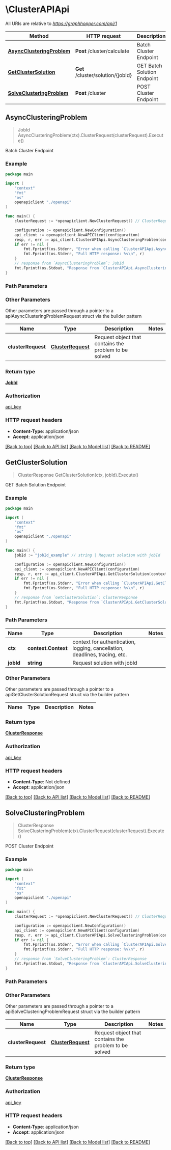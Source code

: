 # \ClusterAPIApi

All URIs are relative to *https://graphhopper.com/api/1*

Method | HTTP request | Description
------------- | ------------- | -------------
[**AsyncClusteringProblem**](ClusterAPIApi.md#AsyncClusteringProblem) | **Post** /cluster/calculate | Batch Cluster Endpoint
[**GetClusterSolution**](ClusterAPIApi.md#GetClusterSolution) | **Get** /cluster/solution/{jobId} | GET Batch Solution Endpoint
[**SolveClusteringProblem**](ClusterAPIApi.md#SolveClusteringProblem) | **Post** /cluster | POST Cluster Endpoint



## AsyncClusteringProblem

> JobId AsyncClusteringProblem(ctx).ClusterRequest(clusterRequest).Execute()

Batch Cluster Endpoint



### Example

```go
package main

import (
    "context"
    "fmt"
    "os"
    openapiclient "./openapi"
)

func main() {
    clusterRequest := *openapiclient.NewClusterRequest() // ClusterRequest | Request object that contains the problem to be solved

    configuration := openapiclient.NewConfiguration()
    api_client := openapiclient.NewAPIClient(configuration)
    resp, r, err := api_client.ClusterAPIApi.AsyncClusteringProblem(context.Background()).ClusterRequest(clusterRequest).Execute()
    if err != nil {
        fmt.Fprintf(os.Stderr, "Error when calling `ClusterAPIApi.AsyncClusteringProblem``: %v\n", err)
        fmt.Fprintf(os.Stderr, "Full HTTP response: %v\n", r)
    }
    // response from `AsyncClusteringProblem`: JobId
    fmt.Fprintf(os.Stdout, "Response from `ClusterAPIApi.AsyncClusteringProblem`: %v\n", resp)
}
```

### Path Parameters



### Other Parameters

Other parameters are passed through a pointer to a apiAsyncClusteringProblemRequest struct via the builder pattern


Name | Type | Description  | Notes
------------- | ------------- | ------------- | -------------
 **clusterRequest** | [**ClusterRequest**](ClusterRequest.md) | Request object that contains the problem to be solved | 

### Return type

[**JobId**](JobId.md)

### Authorization

[api_key](../README.md#api_key)

### HTTP request headers

- **Content-Type**: application/json
- **Accept**: application/json

[[Back to top]](#) [[Back to API list]](../README.md#documentation-for-api-endpoints)
[[Back to Model list]](../README.md#documentation-for-models)
[[Back to README]](../README.md)


## GetClusterSolution

> ClusterResponse GetClusterSolution(ctx, jobId).Execute()

GET Batch Solution Endpoint



### Example

```go
package main

import (
    "context"
    "fmt"
    "os"
    openapiclient "./openapi"
)

func main() {
    jobId := "jobId_example" // string | Request solution with jobId

    configuration := openapiclient.NewConfiguration()
    api_client := openapiclient.NewAPIClient(configuration)
    resp, r, err := api_client.ClusterAPIApi.GetClusterSolution(context.Background(), jobId).Execute()
    if err != nil {
        fmt.Fprintf(os.Stderr, "Error when calling `ClusterAPIApi.GetClusterSolution``: %v\n", err)
        fmt.Fprintf(os.Stderr, "Full HTTP response: %v\n", r)
    }
    // response from `GetClusterSolution`: ClusterResponse
    fmt.Fprintf(os.Stdout, "Response from `ClusterAPIApi.GetClusterSolution`: %v\n", resp)
}
```

### Path Parameters


Name | Type | Description  | Notes
------------- | ------------- | ------------- | -------------
**ctx** | **context.Context** | context for authentication, logging, cancellation, deadlines, tracing, etc.
**jobId** | **string** | Request solution with jobId | 

### Other Parameters

Other parameters are passed through a pointer to a apiGetClusterSolutionRequest struct via the builder pattern


Name | Type | Description  | Notes
------------- | ------------- | ------------- | -------------


### Return type

[**ClusterResponse**](ClusterResponse.md)

### Authorization

[api_key](../README.md#api_key)

### HTTP request headers

- **Content-Type**: Not defined
- **Accept**: application/json

[[Back to top]](#) [[Back to API list]](../README.md#documentation-for-api-endpoints)
[[Back to Model list]](../README.md#documentation-for-models)
[[Back to README]](../README.md)


## SolveClusteringProblem

> ClusterResponse SolveClusteringProblem(ctx).ClusterRequest(clusterRequest).Execute()

POST Cluster Endpoint



### Example

```go
package main

import (
    "context"
    "fmt"
    "os"
    openapiclient "./openapi"
)

func main() {
    clusterRequest := *openapiclient.NewClusterRequest() // ClusterRequest | Request object that contains the problem to be solved

    configuration := openapiclient.NewConfiguration()
    api_client := openapiclient.NewAPIClient(configuration)
    resp, r, err := api_client.ClusterAPIApi.SolveClusteringProblem(context.Background()).ClusterRequest(clusterRequest).Execute()
    if err != nil {
        fmt.Fprintf(os.Stderr, "Error when calling `ClusterAPIApi.SolveClusteringProblem``: %v\n", err)
        fmt.Fprintf(os.Stderr, "Full HTTP response: %v\n", r)
    }
    // response from `SolveClusteringProblem`: ClusterResponse
    fmt.Fprintf(os.Stdout, "Response from `ClusterAPIApi.SolveClusteringProblem`: %v\n", resp)
}
```

### Path Parameters



### Other Parameters

Other parameters are passed through a pointer to a apiSolveClusteringProblemRequest struct via the builder pattern


Name | Type | Description  | Notes
------------- | ------------- | ------------- | -------------
 **clusterRequest** | [**ClusterRequest**](ClusterRequest.md) | Request object that contains the problem to be solved | 

### Return type

[**ClusterResponse**](ClusterResponse.md)

### Authorization

[api_key](../README.md#api_key)

### HTTP request headers

- **Content-Type**: application/json
- **Accept**: application/json

[[Back to top]](#) [[Back to API list]](../README.md#documentation-for-api-endpoints)
[[Back to Model list]](../README.md#documentation-for-models)
[[Back to README]](../README.md)

